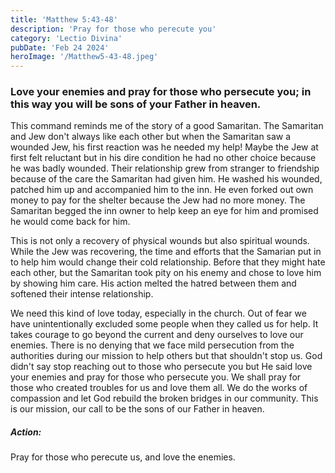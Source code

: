 ```yaml
---
title: 'Matthew 5:43-48'
description: 'Pray for those who perecute you'
category: 'Lectio Divina'
pubDate: 'Feb 24 2024'
heroImage: '/Matthew5-43-48.jpeg'
---
```


### Love your enemies and pray for those who persecute you; in this way you will be sons of your Father in heaven.

This command reminds me of the story of a good Samaritan. The Samaritan and Jew don't always like each other but when the Samaritan saw a wounded Jew, his first reaction was he needed my help! Maybe the Jew at first felt reluctant but in his dire condition he had no other choice because he was badly wounded. Their relationship grew from stranger to friendship because of the care the Samaritan had given him. He washed his wounded, patched him up and accompanied him to the inn. He even forked out own money to pay for the shelter because the Jew had no more money. The Samaritan begged the inn owner to help keep an eye for him and promised he would come back for him. 

This is not only a recovery of physical wounds but also spiritual wounds. While the Jew was recovering, the time and efforts that the Samarian put in to help him would change their cold relationship. Before that they might hate each other, but the Samaritan took pity on his enemy and chose to love him by showing him care. His action melted the hatred between them and softened their intense relationship. 

We need this kind of love today, especially in the church. Out of fear we have unintentionally excluded some people when they called us for help. It takes courage to go beyond the current and deny ourselves to love our enemies. There is no denying that we face mild persecution from the authorities during our mission to help others but that shouldn't stop us. God didn't say stop reaching out to those who persecute you but He said love your enemies and pray for those who persecute you. We shall pray for those who created troubles for us and love them all. We do the works of compassion and let God rebuild the broken bridges in our community. This is our mission, our call to be the sons of our Father in heaven. 

##### Action:
Pray for those who perecute us, and love the enemies.